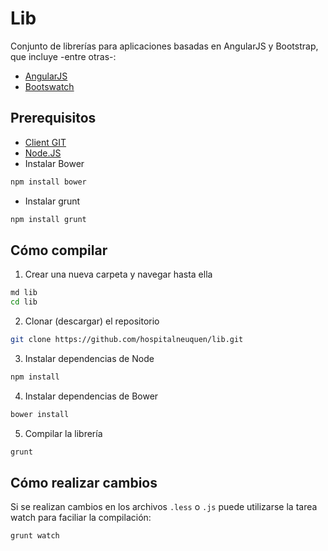 Lib
==========

Conjunto de librerías para aplicaciones basadas en AngularJS y Bootstrap, que incluye -entre otras-:
* [AngularJS](github.com/angular/angular.js)
* [Bootswatch](https://github.com/thomaspark/bootswatch)

Prerequisitos
-----
* [Client GIT](https://git-scm.com/download/win)
* [Node.JS](https://nodejs.org/en/download/)
* Instalar Bower
```bash
npm install bower
```
* Instalar grunt
```bash
npm install grunt
```

Cómo compilar
------
1. Crear una nueva carpeta y navegar hasta ella
```bash
md lib
cd lib
```

2. Clonar (descargar) el repositorio
```bash
git clone https://github.com/hospitalneuquen/lib.git
```

3. Instalar dependencias de Node
```bash
npm install
```

4. Instalar dependencias de Bower
```bash
bower install
```

5. Compilar la librería
```bash
grunt
```

Cómo realizar cambios
-----
Si se realizan cambios en los archivos `.less` o `.js` puede utilizarse la tarea watch para faciliar la compilación:
```bash
grunt watch
```
